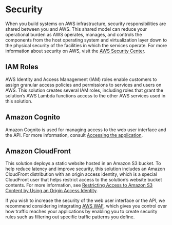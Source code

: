 # Security

When you build systems on AWS infrastructure, security responsibilities are
shared between you and AWS. This shared model can reduce your operational burden
as AWS operates, manages, and controls the components from the host operating
system and virtualization layer down to the physical security of the facilities
in which the services operate. For more information about security on AWS, visit
the [AWS Security Center].

## IAM Roles

AWS Identity and Access Management (IAM) roles enable customers to assign
granular access policies and permissions to services and users on AWS. This
solution creates several IAM roles, including roles that grant the solution’s
AWS Lambda functions access to the other AWS services used in this solution.

## Amazon Cognito

Amazon Cognito is used for managing access to the web user interface and the
API. For more information, consult [Accessing the application].

## Amazon CloudFront

This solution deploys a static website hosted in an Amazon S3 bucket. To help
reduce latency and improve security, this solution includes an Amazon CloudFront
distribution with an origin access identity, which is a special CloudFront user
that helps restrict access to the solution’s website bucket contents. For more
information, see [Restricting Access to Amazon S3 Content by Using an Origin
Access Identity].

If you wish to increase the security of the web user interface or the API, we
recommend considering integrating [AWS WAF], which gives you control over how
traffic reaches your applications by enabling you to create security rules such
as filtering out specific traffic patterns you define.

[aws security center]: https://aws.amazon.com/security
[aws waf]: https://aws.amazon.com/waf
[accessing the application]: USER_GUIDE.md#accessing-the-application
[restricting access to amazon s3 content by using an origin access identity]:
  https://docs.aws.amazon.com/AmazonCloudFront/latest/DeveloperGuide/private-content-restricting-access-to-s3.html
